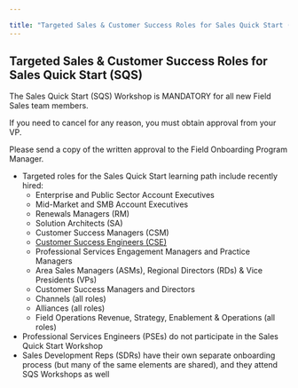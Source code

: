 ```yaml
---

title: "Targeted Sales & Customer Success Roles for Sales Quick Start (SQS)"
---
```









## Targeted Sales & Customer Success Roles for Sales Quick Start (SQS)

The Sales Quick Start (SQS) Workshop is MANDATORY for all new Field Sales team members.

If you need to cancel for any reason, you must obtain approval from your VP.

Please send a copy of the written approval to the Field Onboarding Program Manager.

- Targeted roles for the Sales Quick Start learning path include recently hired:
   - Enterprise and Public Sector Account Executives
   - Mid-Market and SMB Account Executives
   - Renewals Managers (RM)
   - Solution Architects (SA)
   - Customer Success Managers (CSM)
   - [Customer Success Engineers (CSE)](https://handbook.gitlab.com/handbook/customer-success/csm/segment/cse/cse-tm-onboarding/)
   - Professional Services Engagement Managers and Practice Managers
   - Area Sales Managers (ASMs), Regional Directors (RDs) & Vice Presidents (VPs)
   - Customer Success Managers and Directors
   - Channels (all roles)
   - Alliances (all roles)
   - Field Operations Revenue, Strategy, Enablement & Operations (all roles)
- Professional Services Engineers (PSEs) do not participate in the Sales Quick Start Workshop
- Sales Development Reps (SDRs) have their own separate onboarding process (but many of the same elements are shared), and they attend SQS Workshops as well
